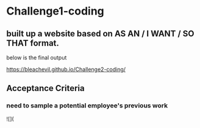 # Challenge1-coding
## built up a website based on AS AN / I WANT / SO THAT format.
below is the final output

https://bleachevil.github.io/Challenge2-coding/

## Acceptance Criteria
### need to sample a potential employee's previous work

![](


